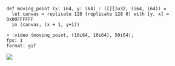 
```futhark
def moving_point (x: i64, y: i64) : ([][]u32, (i64, i64)) =
  let canvas = replicate 128 (replicate 128 0) with [y, x] = 0x00FFFFFF
  in (canvas, (x + 1, y+1))
```

```
> :video (moving_point, (10i64, 10i64), 50i64);
fps: 1
format: gif
```


![](video-img/f1a78d77be28ef1a5de76f71fe3a4b91-video.gif)

